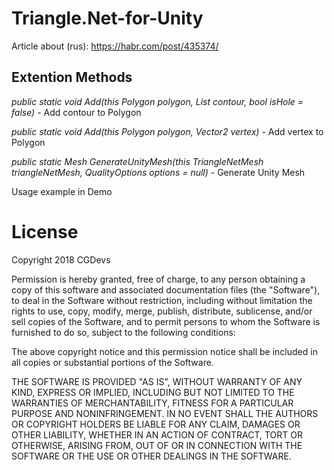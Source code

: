 # Triangle.Net-for-Unity

Article about (rus): https://habr.com/post/435374/

## Extention Methods

*public static void Add(this Polygon polygon, List<Vector2> contour, bool isHole = false)* - Add contour to Polygon

*public static void Add(this Polygon polygon, Vector2 vertex)* - Add vertex to Polygon

*public static Mesh GenerateUnityMesh(this TriangleNetMesh triangleNetMesh, QualityOptions options = null)* - Generate Unity Mesh

Usage example in Demo

# License

Copyright 2018 CGDevs

Permission is hereby granted, free of charge, to any person obtaining a copy of this software and associated documentation files (the "Software"), to deal in the Software without restriction, including without limitation the rights to use, copy, modify, merge, publish, distribute, sublicense, and/or sell copies of the Software, and to permit persons to whom the Software is furnished to do so, subject to the following conditions:

The above copyright notice and this permission notice shall be included in all copies or substantial portions of the Software.

THE SOFTWARE IS PROVIDED "AS IS", WITHOUT WARRANTY OF ANY KIND, EXPRESS OR IMPLIED, INCLUDING BUT NOT LIMITED TO THE WARRANTIES OF MERCHANTABILITY, FITNESS FOR A PARTICULAR PURPOSE AND NONINFRINGEMENT. IN NO EVENT SHALL THE AUTHORS OR COPYRIGHT HOLDERS BE LIABLE FOR ANY CLAIM, DAMAGES OR OTHER LIABILITY, WHETHER IN AN ACTION OF CONTRACT, TORT OR OTHERWISE, ARISING FROM, OUT OF OR IN CONNECTION WITH THE SOFTWARE OR THE USE OR OTHER DEALINGS IN THE SOFTWARE.
